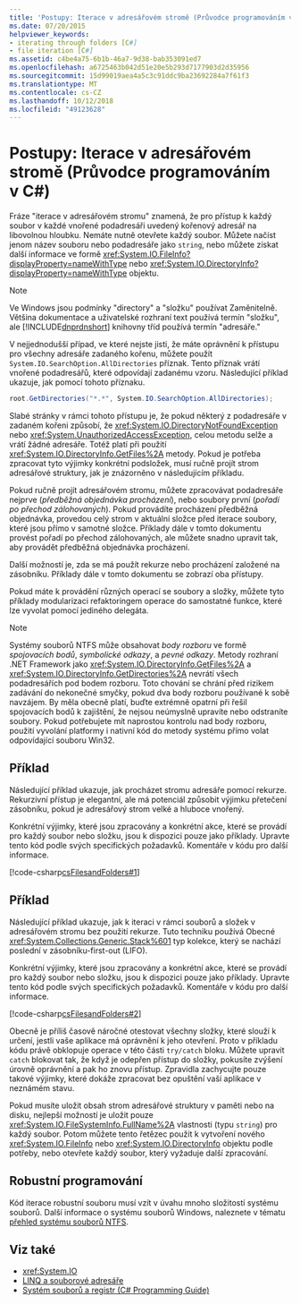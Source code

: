 ```yaml
---
title: 'Postupy: Iterace v adresářovém stromě (Průvodce programováním v C#)'
ms.date: 07/20/2015
helpviewer_keywords:
- iterating through folders [C#]
- file iteration [C#]
ms.assetid: c4be4a75-6b1b-46a7-9d38-bab353091ed7
ms.openlocfilehash: a6725463b042d51e20e5b293d7177903d2d35956
ms.sourcegitcommit: 15d99019aea4a5c3c91ddc9ba23692284a7f61f3
ms.translationtype: MT
ms.contentlocale: cs-CZ
ms.lasthandoff: 10/12/2018
ms.locfileid: "49123628"
---
```

# <a name="how-to-iterate-through-a-directory-tree-c-programming-guide"></a>Postupy: Iterace v adresářovém stromě (Průvodce programováním v C#)
Fráze "iterace v adresářovém stromu" znamená, že pro přístup k každý soubor v každé vnořené podadresáři uvedený kořenový adresář na libovolnou hloubku. Nemáte nutně otevřete každý soubor. Můžete načíst jenom název souboru nebo podadresáře jako `string`, nebo můžete získat další informace ve formě <xref:System.IO.FileInfo?displayProperty=nameWithType> nebo <xref:System.IO.DirectoryInfo?displayProperty=nameWithType> objektu.  
  
> [!NOTE]
>  Ve Windows jsou podmínky "directory" a "složku" používat Zaměnitelně. Většina dokumentace a uživatelské rozhraní text používá termín "složku", ale [!INCLUDE[dnprdnshort](~/includes/dnprdnshort-md.md)] knihovny tříd používá termín "adresáře."  
  
 V nejjednodušší případ, ve které nejste jisti, že máte oprávnění k přístupu pro všechny adresáře zadaného kořenu, můžete použít `System.IO.SearchOption.AllDirectories` příznak. Tento příznak vrátí vnořené podadresářů, které odpovídají zadanému vzoru. Následující příklad ukazuje, jak pomocí tohoto příznaku.  
  
```csharp  
root.GetDirectories("*.*", System.IO.SearchOption.AllDirectories);  
```  
  
 Slabé stránky v rámci tohoto přístupu je, že pokud některý z podadresáře v zadaném kořeni způsobí, že <xref:System.IO.DirectoryNotFoundException> nebo <xref:System.UnauthorizedAccessException>, celou metodu selže a vrátí žádné adresáře. Totéž platí při použití <xref:System.IO.DirectoryInfo.GetFiles%2A> metody. Pokud je potřeba zpracovat tyto výjimky konkrétní podsložek, musí ručně projít strom adresářové struktury, jak je znázorněno v následujícím příkladu.  
  
 Pokud ručně projít adresářovém stromu, můžete zpracovávat podadresáře nejprve (*předběžná objednávka procházení*), nebo soubory první (*pořadí po přechod zálohovaných*). Pokud provádíte procházení předběžná objednávka, provedou celý strom v aktuální složce před iterace soubory, které jsou přímo v samotné složce. Příklady dále v tomto dokumentu provést pořadí po přechod zálohovaných, ale můžete snadno upravit tak, aby provádět předběžná objednávka procházení.  
  
 Další možností je, zda se má použít rekurze nebo procházení založené na zásobníku. Příklady dále v tomto dokumentu se zobrazí oba přístupy.  
  
 Pokud máte k provádění různých operací se soubory a složky, můžete tyto příklady modularizaci refaktoringem operace do samostatné funkce, které lze vyvolat pomocí jediného delegáta.  
  
> [!NOTE]
>  Systémy souborů NTFS může obsahovat *body rozboru* ve formě *spojovacích bodů*, *symbolické odkazy*, a *pevné odkazy*. Metody rozhraní .NET Framework jako <xref:System.IO.DirectoryInfo.GetFiles%2A> a <xref:System.IO.DirectoryInfo.GetDirectories%2A> nevrátí všech podadresářích pod bodem rozboru. Toto chování se chrání před rizikem zadávání do nekonečné smyčky, pokud dva body rozboru používané k sobě navzájem. By měla obecně platí, buďte extrémně opatrní při řešil spojovacích bodů k zajištění, že nejsou neúmyslně upravíte nebo odstraníte soubory. Pokud potřebujete mít naprostou kontrolu nad body rozboru, použití vyvolání platformy i nativní kód do metody systému přímo volat odpovídající souboru Win32.  
  
## <a name="example"></a>Příklad  
 Následující příklad ukazuje, jak procházet stromu adresáře pomocí rekurze. Rekurzivní přístup je elegantní, ale má potenciál způsobit výjimku přetečení zásobníku, pokud je adresářový strom velké a hluboce vnořený.  
  
 Konkrétní výjimky, které jsou zpracovány a konkrétní akce, které se provádí pro každý soubor nebo složku, jsou k dispozici pouze jako příklady. Upravte tento kód podle svých specifických požadavků. Komentáře v kódu pro další informace.  
  
 [!code-csharp[csFilesandFolders#1](../../../csharp/programming-guide/file-system/codesnippet/CSharp/how-to-iterate-through-a-directory-tree_1.cs)]  
  
## <a name="example"></a>Příklad  
 Následující příklad ukazuje, jak k iteraci v rámci souborů a složek v adresářovém stromu bez použití rekurze. Tuto techniku používá Obecné <xref:System.Collections.Generic.Stack%601> typ kolekce, který se nachází poslední v zásobníku-first-out (LIFO).  
  
 Konkrétní výjimky, které jsou zpracovány a konkrétní akce, které se provádí pro každý soubor nebo složku, jsou k dispozici pouze jako příklady. Upravte tento kód podle svých specifických požadavků. Komentáře v kódu pro další informace.  
  
 [!code-csharp[csFilesandFolders#2](../../../csharp/programming-guide/file-system/codesnippet/CSharp/how-to-iterate-through-a-directory-tree_2.cs)]  
  
 Obecně je příliš časově náročné otestovat všechny složky, které slouží k určení, jestli vaše aplikace má oprávnění k jeho otevření. Proto v příkladu kódu právě obklopuje operace v této části `try/catch` bloku. Můžete upravit `catch` blokovat tak, že když je odepřen přístup do složky, pokusíte zvýšení úrovně oprávnění a pak ho znovu přístup. Zpravidla zachycujte pouze takové výjimky, které dokáže zpracovat bez opuštění vaší aplikace v neznámém stavu.  
  
 Pokud musíte uložit obsah strom adresářové struktury v paměti nebo na disku, nejlepší možností je uložit pouze <xref:System.IO.FileSystemInfo.FullName%2A> vlastnosti (typu `string`) pro každý soubor. Potom můžete tento řetězec použít k vytvoření nového <xref:System.IO.FileInfo> nebo <xref:System.IO.DirectoryInfo> objektu podle potřeby, nebo otevřete každý soubor, který vyžaduje další zpracování.  
  
## <a name="robust-programming"></a>Robustní programování  
 Kód iterace robustní souboru musí vzít v úvahu mnoho složitostí systému souborů. Další informace o systému souborů Windows, naleznete v tématu [přehled systému souborů NTFS](/windows-server/storage/file-server/ntfs-overview).  
  
## <a name="see-also"></a>Viz také

- <xref:System.IO>  
- [LINQ a souborové adresáře](../../../csharp/programming-guide/concepts/linq/linq-and-file-directories.md)  
- [Systém souborů a registr (C# Programming Guide)](../../../csharp/programming-guide/file-system/index.md)
